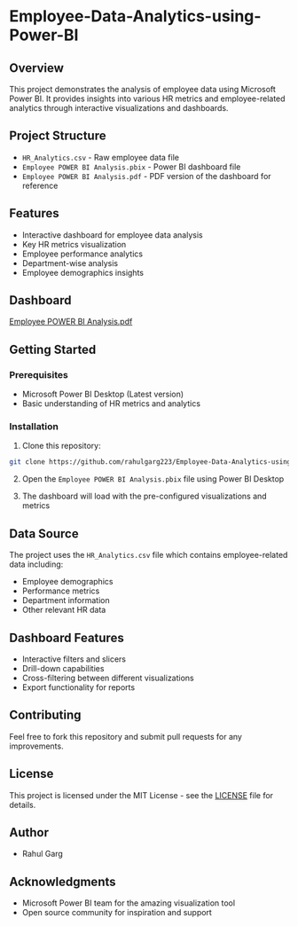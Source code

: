 # Employee-Data-Analytics-using-Power-BI

## Overview
This project demonstrates the analysis of employee data using Microsoft Power BI. It provides insights into various HR metrics and employee-related analytics through interactive visualizations and dashboards.

## Project Structure
- `HR_Analytics.csv` - Raw employee data file
- `Employee POWER BI Analysis.pbix` - Power BI dashboard file
- `Employee POWER BI Analysis.pdf` - PDF version of the dashboard for reference

## Features
- Interactive dashboard for employee data analysis
- Key HR metrics visualization
- Employee performance analytics
- Department-wise analysis
- Employee demographics insights

## Dashboard

[Employee POWER BI Analysis.pdf](https://github.com/user-attachments/files/20271662/Employee.POWER.BI.Analysis.pdf)


## Getting Started

### Prerequisites
- Microsoft Power BI Desktop (Latest version)
- Basic understanding of HR metrics and analytics

### Installation
1. Clone this repository:
```bash
git clone https://github.com/rahulgarg223/Employee-Data-Analytics-using-Power-BI.git
```

2. Open the `Employee POWER BI Analysis.pbix` file using Power BI Desktop

3. The dashboard will load with the pre-configured visualizations and metrics

## Data Source
The project uses the `HR_Analytics.csv` file which contains employee-related data including:
- Employee demographics
- Performance metrics
- Department information
- Other relevant HR data

## Dashboard Features
- Interactive filters and slicers
- Drill-down capabilities
- Cross-filtering between different visualizations
- Export functionality for reports

## Contributing
Feel free to fork this repository and submit pull requests for any improvements.

## License
This project is licensed under the MIT License - see the [LICENSE](LICENSE) file for details.

## Author
- Rahul Garg

## Acknowledgments
- Microsoft Power BI team for the amazing visualization tool
- Open source community for inspiration and support
